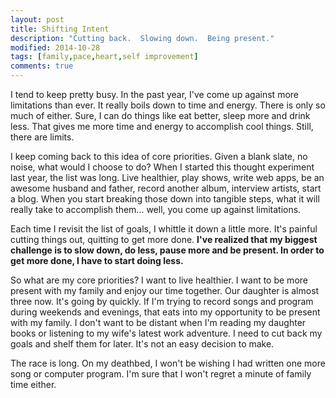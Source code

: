 ```yaml
---
layout: post
title: Shifting Intent
description: "Cutting back.  Slowing down.  Being present."
modified: 2014-10-28
tags: [family,pace,heart,self improvement]
comments: true
---
```

I tend to keep pretty busy.  In the past year, I've come up against more limitations than ever.  It really boils down to time and energy.  There is only so much of either.  Sure, I can do things like eat better, sleep more and drink less.  That gives me more time and energy to accomplish cool things.  Still, there are limits.

I keep coming back to this idea of core priorities.  Given a blank slate, no noise, what would I choose to do?  When I started this thought experiment last year, the list was long.  Live healthier, play shows, write web apps, be an awesome husband and father, record another album, interview artists, start a blog.  When you start breaking those down into tangible steps, what it will really take to accomplish them...  well, you come up against limitations.

Each time I revisit the list of goals, I whittle it down a little more. It's painful cutting things out, quitting to get more done.  **I've realized that my biggest challenge is to slow down, do less, pause more and be present.  In order to get more done, I have to start doing less.**

So what are my core priorities? I want to live healthier.  I want to be more present with my family and enjoy our time together.  Our daughter is almost three now.  It's going by quickly.  If I'm trying to record songs and program during weekends and evenings, that eats into my opportunity to be present with my family.  I don't want to be distant when I'm reading my daughter books or listening to my wife's latest work adventure.  I need to cut back my goals and shelf them for later.  It's not an easy decision to make.

The race is long.  On my deathbed, I won't be wishing I had written one more song or computer program.  I'm sure that I won't regret a minute of family time either.
